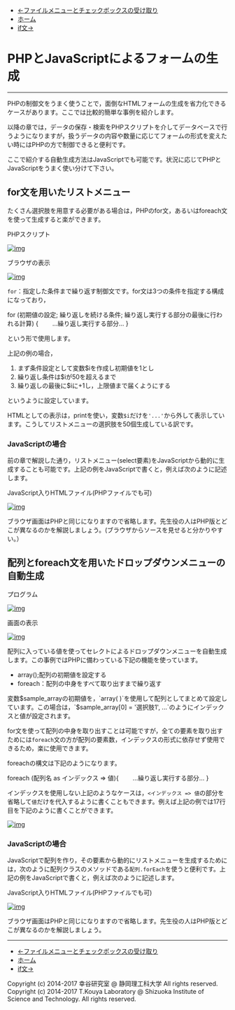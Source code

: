 * [←ファイルメニューとチェックボックスの受け取り](http://cs-tklab.na-inet.jp/phpdb/Chapter2/PHP4.html)
* [ホーム](http://cs-tklab.na-inet.jp/phpdb/index.html)
* [if文→](http://cs-tklab.na-inet.jp/phpdb/Chapter2/PHP6.html)

# PHPとJavaScriptによるフォームの生成

------

PHPの制御文をうまく使うことで，面倒なHTMLフォームの生成を省力化できるケースがあります。ここでは比較的簡単な事例を紹介します。

以降の章では，データの保存・検索をPHPスクリプトを介してデータベースで行うようになりますが，扱うデータの内容や数量に応じてフォームの形式を変えたい時にはPHPの方で制御できると便利です。

ここで紹介する自動生成方法はJavaScriptでも可能です。状況に応じてPHPとJavaScriptをうまく使い分けて下さい。

## for文を用いたリストメニュー

たくさん選択肢を用意する必要がある場合は，PHPのfor文，あるいはforeach文を使って生成すると楽ができます。

PHPスクリプト

[![img](5_form_generate.assets/PHP5-1.PNG)](http://cs-tklab.na-inet.jp/phpdb/Chapter2/fig/PHP5-1.PNG)



ブラウザの表示

[![img](5_form_generate.assets/PHP5-2.PNG)](http://cs-tklab.na-inet.jp/phpdb/Chapter2/fig/PHP5-2.PNG)



`for`：指定した条件まで繰り返す制御文です。for文は3つの条件を指定する構成になっており，

for (初期値の設定; 繰り返しを続ける条件; 繰り返し実行する部分の最後に行われる計算) {
　　...繰り返し実行する部分...
}

という形で使用します。



上記の例の場合，

1. まず条件設定として変数$iを作成し初期値を1とし
2. 繰り返し条件は$iが50を超えるまで
3. 繰り返しの最後に$iに+1し，上限値まで届くようにする

というように設定しています。



HTMLとしての表示は，printを使い，変数`$i`だけを`'...'`から外して表示しています。こうしてリストメニューの選択肢を50個生成している訳です。

### JavaScriptの場合

前の章で解説した通り，リストメニュー(select要素)をJavaScriptから動的に生成することも可能です。上記の例をJavaScriptで書くと，例えば次のように記述します。

JavaScript入りHTMLファイル(PHPファイルでも可)

[![img](5_form_generate.assets/selectmenu_javascript.png)](http://cs-tklab.na-inet.jp/phpdb/Chapter2/fig/selectmenu_javascript.png)

ブラウザ画面はPHPと同じになりますので省略します。先生役の人はPHP版とどこが異なるのかを解説しましょう。(ブラウザからソースを見せると分かりやすい。）

## 配列とforeach文を用いたドロップダウンメニューの自動生成

プログラム

[![img](5_form_generate.assets/selectmenu_array_php.png)](http://cs-tklab.na-inet.jp/phpdb/Chapter2/fig/selectmenu_array_php.png)



画面の表示

[![img](5_form_generate.assets/selectmenu_array_browser.png)](http://cs-tklab.na-inet.jp/phpdb/Chapter2/fig/selectmenu_array_browser.png)



配列に入っている値を使ってセレクトによるドロップダウンメニューを自動生成します。この事例ではPHPに備わっている下記の機能を使っています。

* array();配列の初期値を設定する
* foreach：配列の中身をすべて取り出すまで繰り返す



変数$sample_arrayの初期値を，`array( )`を使用して配列としてまとめて設定しています。この場合は，`$sample_array[0] = '選択肢1', ...`のようにインデックスと値が設定されます。

for文を使って配列の中身を取り出すことは可能ですが，全ての要素を取り出すためには`foreach`文の方が配列の要素数，インデックスの形式に依存せず使用できるため，楽に使用できます。

foreachの構文は下記のようになります。

foreach (配列名 as インデックス => 値){
　　...繰り返し実行する部分...
}



インデックスを使用しない上記のようなケースは，`<インデックス => 値`の部分を省略して`値`だけを代入するように書くこともできます。例えば上記の例では17行目を下記のように書くことができます。

[![img](5_form_generate.assets/selectmenu_array2_php_l16-18.png)](http://cs-tklab.na-inet.jp/phpdb/Chapter2/fig/selectmenu_array2_php_l16-18.png)



### JavaScriptの場合

JavaScriptで配列を作り，その要素から動的にリストメニューを生成するためには，次のように配列クラスのメソッドである`配列.forEach`を使うと便利です。上記の例をJavaScriptで書くと，例えば次のように記述します。

JavaScript入りHTMLファイル(PHPファイルでも可)

[![img](5_form_generate.assets/selectmenu_array_javascript.png)](http://cs-tklab.na-inet.jp/phpdb/Chapter2/fig/selectmenu_array_javascript.png)

ブラウザ画面はPHPと同じになりますので省略します。先生役の人はPHP版とどこが異なるのかを解説しましょう。

------

* [←ファイルメニューとチェックボックスの受け取り](http://cs-tklab.na-inet.jp/phpdb/Chapter2/PHP4.html)
* [ホーム](http://cs-tklab.na-inet.jp/phpdb/index.html)
* [if文→](http://cs-tklab.na-inet.jp/phpdb/Chapter2/PHP6.html)

Copyright (c) 2014-2017 幸谷研究室 @ 静岡理工科大学 All rights reserved.
Copyright (c) 2014-2017 T.Kouya Laboratory @ Shizuoka Institute of Science and Technology. All rights reserved.